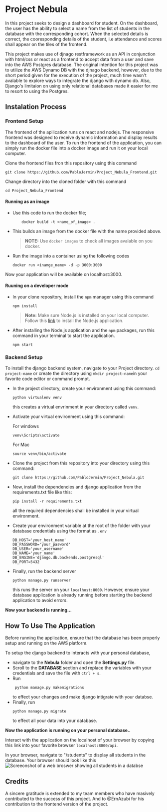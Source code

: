 # Project Nebula

In this project seeks to design a dashboard for student. On the dashboard, the user has the ability to select a name from the list of students in the database with the corresponding cohort. When the selected details is correct, the cooresponding details of the student, i.e attendance and scores shall appear on the tiles of the frontend.

This project makes use of djnago restframework as an API in conjunction with html/css or react as a frontend to accept data from a user and save into the AWS Postgres database. The original intention for this project was to utilize the AWS Dynamo DB with the djnago backend, however, due to the short period given for the execution of the project, much time wasn't avalable to explore ways to integrate the django with dynamo db. Also, Django's limitaion on using only relational databases made it easier for me to resort to using the Postgres.

## Instalation Process

### Frontend Setup
The frontend of the apllication runs on react and nodejs. The responsive frontend was designed to receive dynamic information and display results to the dashboard of the user.
To run the frontend of the application, you can simply run the docker file into a docker image and run it on your local computer.

Clone the frontend files fron this repository using this command 
```
git clone https://github.com/PabloJermin/Project_Nebula_Frontend.git
```
Change directory into the cloned folder with this command 
```
cd Project_Nebula_Frontend
```

#### Running as an image
* Use this code to run the docker file;
    ```
        docker build -t <name_of_image> .
    ```

* This builds an image from the docker file with the name provided above. 

    > **NOTE:**
    >  Use `docker images` to check all images avalable on you docker.

* Run the image into a container using the following codes 
    ```
    docker run <inamge_name> -d -p 3000:3000
    ```
Now your application will be available on localhost:3000.

#### Ruuning on a developer mode
* In your clone repository, install the `npm` manager using this command
    ```
    npm install
    ```

    > **Note:** 
    > Make sure Node.js is installed on your local computer.    Follow this [link](https://nodejs.org/en/download/package-manager) to install the Node.js application. 
* After installing the Node.js application and  the `npm` packages, run this command in your terminal to start the application.
    ```
    npm start
    ```

### Backend Setup
To install the django backend system, navigate to your Project directory. `cd project-name` or create the directory using `mkdir project-name`in your favorite code editor or command prompt.

* In the project directory, create your environment using this command:
    ```
    python virtualenv venv
    ```
    this creates a virtual envrinment in your directory called `venv`.
* Activate your virtual environment using this command:
    
    For windows
    ```
    venv\Scripts\activate
    ```

    For Mac
    ```
    source venv/bin/activate
    ```

* Clone the project from this repository into your directory using this command:
    ```
    git clone https://github.com/PabloJermin/Project_Nebula.git 
    ```
* Now, install the dependencies and django application from the requirements.txt file like this:
    ```
    pip install -r requirements.txt
    ```
    all the required dependencies shall be installed in your virtual environment.
* Create your environment variable at the root of the folder with your database credentials using the format as `.env`
    ```
    DB_HOST='your_host_name'
    DB_PASSWORD='your_pasword'
    DB_USER='your_username'
    DB_NAME='your_name'
    DB_ENGINE='django.db.backends.postgresql'
    DB_PORT=5432
    ```

* Finally, run the backend server
    ```
    python manage.py runserver
    ```
    this runs the server on your `localhost:8000`. However, ensure your database application is already running before starting the backend application to avoid errors.

**Now your backend is running...**

## How To Use The Application

Before running the application, ensure that the database has been properly setup and running on the AWS platform. 

To setup the django backend to interacts with your personal database,

* navigate to the **Nebula** folder and open the **Settings.py** file. 
* Scroll to the **DATABASE** section and replace the variables with your credentials and save the file with `ctrl + s`.
* Run 
    ```
     python manage.py makemigrations
    ``` 
    to effect your changes and make django intigrate with your databse.
* Finally, run 
    ```
    python manage.py migrate
    ```
    to effect all your data into your database.

**Now the application is running on your personal database..**

Interact with the application on the localhost of your browser by copying this link into your favorite browser `localhost:8000/api`.

In your browser, navigate to "/students" to display all students in the database. Your browser should look like this
![Screeonshot of a web broswer showing all students in a databse](<../../../Pictures/Screenshots/Screenshot (69).png>)


## Credits

A sincere gratitude is extended to my team members who have masively contributed to the success of this project. And to @ErnAzubi for his contribution to the frontend version of the project.
